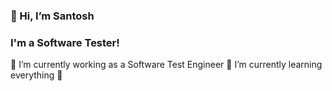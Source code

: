 ### 👋 Hi, I’m Santosh
### I'm a Software Tester!
🔭 I’m currently working as a Software Test Engineer
🌱 I’m currently learning everything 🤣
